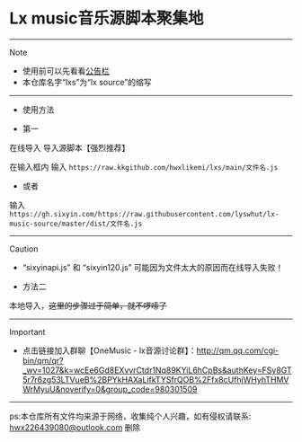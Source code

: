 # Lx music音乐源脚本聚集地


---
> [!NOTE]
> - 使用前可以先看看[公告栏](https://github.com/hwxlikemi/lxs/issues/2)
> - 本仓库名字“lxs”为“lx source”的缩写
---



- 使用方法



-  第一

在线导入 导入源脚本【强烈推荐】

在输入框内 输入 ```https://raw.kkgithub.com/hwxlikemi/lxs/main/文件名.js```


-  或者 

输入```https://gh.sixyin.com/https://raw.githubusercontent.com/lyswhut/lx-music-source/master/dist/文件名.js```


---


> [!CAUTION]
> - “sixyinapi.js” 和 “sixyin120.js” 可能因为文件太大的原因而在线导入失败！



- 方法二

本地导入，~~这里的步骤过于简单，就不啰嗦了~~

---
> [!important]
> - 点击链接加入群聊【OneMusic - lx音源讨论群】：http://qm.qq.com/cgi-bin/qm/qr?_wv=1027&k=wcEe6Gd8EXvvrCtdr1Nq89KYiL6hCpBs&authKey=FSy8GT5r7r6zg53LTVueB%2BPYkHAXaLifkTYSfrQOB%2Ffx8cUfhjWHyhTHMVWrMyuU&noverify=0&group_code=980301509
---

ps:本仓库所有文件均来源于网络，收集纯个人兴趣，如有侵权请联系: hwx226439080@outlook.com 删除
